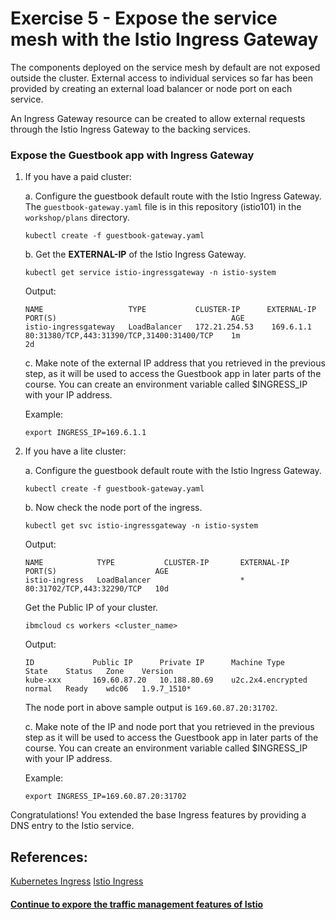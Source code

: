 # Exercise 5 - Expose the service mesh with the Istio Ingress Gateway

The components deployed on the service mesh by default are not exposed outside the cluster. External access to individual services so far has been provided by creating an external load balancer or node port on each service.

An Ingress Gateway resource can be created to allow external requests through the Istio Ingress Gateway to the backing services.

### Expose the Guestbook app with Ingress Gateway

1. If you have a paid cluster:

    a. Configure the guestbook default route with the Istio Ingress Gateway. The `guestbook-gateway.yaml` file is in this repository (istio101) in the `workshop/plans` directory.

    ```shell
    kubectl create -f guestbook-gateway.yaml
    ```

    b. Get the **EXTERNAL-IP** of the Istio Ingress Gateway.

    ```shell
    kubectl get service istio-ingressgateway -n istio-system
    ```
    Output:
    ```shell
    NAME                   TYPE           CLUSTER-IP      EXTERNAL-IP     PORT(S)                                       AGE
    istio-ingressgateway   LoadBalancer   172.21.254.53    169.6.1.1       80:31380/TCP,443:31390/TCP,31400:31400/TCP    1m
    2d
    ```

    c. Make note of the external IP address that you retrieved in the previous step, as it will be used to access the Guestbook app in later parts of the course. You can create an environment variable called $INGRESS_IP with your IP address.

    Example:
    ```
    export INGRESS_IP=169.6.1.1
    ```

2. If you have a lite cluster:

    a. Configure the guestbook default route with the Istio Ingress Gateway.

    ```shell
    kubectl create -f guestbook-gateway.yaml
    ```

    b. Now check the node port of the ingress.

    ```shell
    kubectl get svc istio-ingressgateway -n istio-system
    ```
    Output:
    ```shell
    NAME            TYPE           CLUSTER-IP       EXTERNAL-IP    PORT(S)                      AGE
    istio-ingress   LoadBalancer                    *              80:31702/TCP,443:32290/TCP   10d
    ```
    Get the Public IP of your cluster.
    ```shell
    ibmcloud cs workers <cluster_name>
    ```
    Output:
    ```shell
    ID             Public IP      Private IP      Machine Type        State    Status   Zone    Version
    kube-xxx       169.60.87.20   10.188.80.69    u2c.2x4.encrypted   normal   Ready    wdc06   1.9.7_1510*
    ```

    The node port in above sample output is `169.60.87.20:31702`.

    c. Make note of the IP and node port that you retrieved in the previous step as it will be used to access the Guestbook app in later parts of the course. You can create an environment variable called $INGRESS_IP with your IP address.

    Example:
    ```
    export INGRESS_IP=169.60.87.20:31702
    ```

Congratulations! You extended the base Ingress features by providing a DNS entry to the Istio service.

## References:
[Kubernetes Ingress](https://kubernetes.io/docs/concepts/services-networking/ingress/)
[Istio Ingress](https://istio.io/docs/tasks/traffic-management/ingress.html)

#### [Continue to expore the traffic management features of Istio](../traffic-management/README.md)
